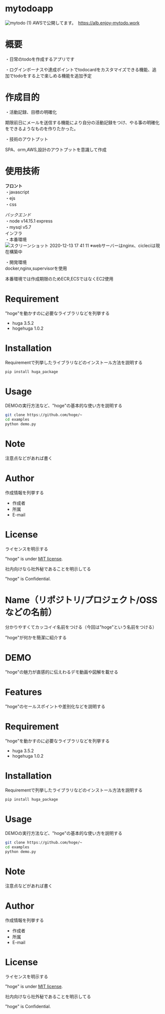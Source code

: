 # mytodoapp
![mytodo (1)](https://user-images.githubusercontent.com/71926129/102877836-b81cc180-448a-11eb-962d-90577015c93d.png)
AWSで公開してます。　https://alb.enjoy-mytodo.work
# 概要
・日常のtodoを作成するアプリです  

・ログインボーナスや達成ポイントでtodocardをカスタマイズできる機能、追加でtodoをする上で楽しめる機能を追加予定
# 作成目的
・活動記録、目標の明確化  

期限前日にメールを送信する機能により自分の活動記録をつけ、やる事の明確化をできるようなものを作りたかった。  

・技術のアウトプット  

SPA、orm,AWS,設計のアウトプットを意識して作成

# 使用技術
__フロント__  
 ・javascript  
 ・ejs  
 ・css 
 
_バックエンド_  
 ・node v14.15.1 express  
 ・mysql v5.7  
インフラ  
・本番環境  
![スクリーンショット 2020-12-13 17 41 11](https://user-images.githubusercontent.com/71926129/102876308-5e1afc80-4488-11eb-8c8b-7646cc0a860c.jpg)
※webサーバーはnginx、cicleciは現在構築中  

・開発環境  
docker,nginx,supervisorを使用  

本番環境では作成期限のためECR,ECSではなくEC2使用
# Requirement

"hoge"を動かすのに必要なライブラリなどを列挙する

* huga 3.5.2
* hogehuga 1.0.2

# Installation

Requirementで列挙したライブラリなどのインストール方法を説明する

```bash
pip install huga_package
```

# Usage

DEMOの実行方法など、"hoge"の基本的な使い方を説明する

```bash
git clone https://github.com/hoge/~
cd examples
python demo.py
```

# Note

注意点などがあれば書く

# Author

作成情報を列挙する

* 作成者
* 所属
* E-mail

# License
ライセンスを明示する

"hoge" is under [MIT license](https://en.wikipedia.org/wiki/MIT_License).

社内向けなら社外秘であることを明示してる

"hoge" is Confidential.

# Name（リポジトリ/プロジェクト/OSSなどの名前）
 
分かりやすくてカッコイイ名前をつける（今回は"hoge"という名前をつける）
 
"hoge"が何かを簡潔に紹介する
 
# DEMO
 
"hoge"の魅力が直感的に伝えわるデモ動画や図解を載せる
 
# Features
 
"hoge"のセールスポイントや差別化などを説明する
 
# Requirement
 
"hoge"を動かすのに必要なライブラリなどを列挙する
 
* huga 3.5.2
* hogehuga 1.0.2
 
# Installation
 
Requirementで列挙したライブラリなどのインストール方法を説明する
 
```bash
pip install huga_package
```
 
# Usage
 
DEMOの実行方法など、"hoge"の基本的な使い方を説明する
 
```bash
git clone https://github.com/hoge/~
cd examples
python demo.py
```
 
# Note
 
注意点などがあれば書く
 
# Author
 
作成情報を列挙する
 
* 作成者
* 所属
* E-mail
 
# License
ライセンスを明示する
 
"hoge" is under [MIT license](https://en.wikipedia.org/wiki/MIT_License).
 
社内向けなら社外秘であることを明示してる
 
"hoge" is Confidential.
